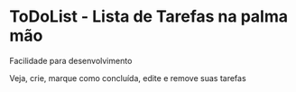 # ToDoList - Lista de Tarefas na palma mão

<p>Facilidade para desenvolvimento</p>
<p>Veja, crie, marque como concluída, edite e remove suas tarefas</p>
